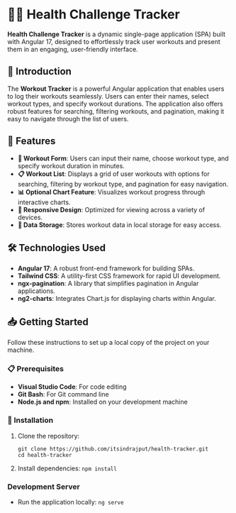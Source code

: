 # 🏋️‍♂️ Health Challenge Tracker

**Health Challenge Tracker** is a dynamic single-page application (SPA) built with Angular 17, designed to effortlessly track user workouts and present them in an engaging, user-friendly interface.

## 🌟 Introduction

The **Workout Tracker** is a powerful Angular application that enables users to log their workouts seamlessly. Users can enter their names, select workout types, and specify workout durations. The application also offers robust features for searching, filtering workouts, and pagination, making it easy to navigate through the list of users.

## 🚀 Features

- **📝 Workout Form**: Users can input their name, choose workout type, and specify workout duration in minutes.
- **📋 Workout List**: Displays a grid of user workouts with options for searching, filtering by workout type, and pagination for easy navigation.
- **📊 Optional Chart Feature**: Visualizes workout progress through interactive charts.
- **📱 Responsive Design**: Optimized for viewing across a variety of devices.
- **💾 Data Storage**: Stores workout data in local storage for easy access.

## 🛠️ Technologies Used

- **Angular 17**: A robust front-end framework for building SPAs.
- **Tailwind CSS**: A utility-first CSS framework for rapid UI development.
- **ngx-pagination**: A library that simplifies pagination in Angular applications.
- **ng2-charts**: Integrates Chart.js for displaying charts within Angular.

## 📥 Getting Started

Follow these instructions to set up a local copy of the project on your machine.

### 📋 Prerequisites

- **Visual Studio Code**: For code editing
- **Git Bash**: For Git command line
- **Node.js and npm**: Installed on your development machine

### 🔧 Installation

1. Clone the repository:

   ```
   git clone https://github.com/itsindrajput/health-tracker.git
   cd health-tracker
   ```

2. Install dependencies:
   `npm install`

### Development Server

- Run the application locally:
  `ng serve`